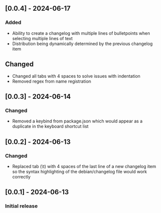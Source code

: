 ## [0.0.4] - 2024-06-17
### Added
- Ability to create a changelog with multiple lines of bulletpoints when selecting multiple lines of text
- Distribution being dynamically determined by the previous changelog item 
## Changed
- Changed all tabs with 4 spaces to solve issues with indentation
- Removed regex from name registration

## [0.0.3] - 2024-06-14
### Changed
- Removed a keybind from package.json which would appear as a duplicate in the keyboard shortcut list

## [0.0.2] - 2024-06-13
### Changed
- Replaced tab (\t) with 4 spaces of the last line of a new changelog item so the syntax highlighting of the debian/changelog file would work correctly

## [0.0.1] - 2024-06-13
### Initial release
